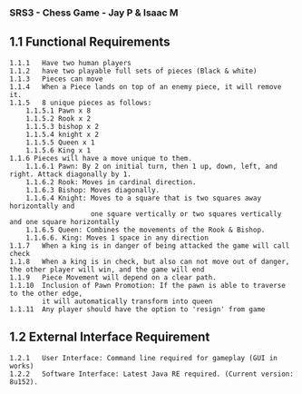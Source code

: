### SRS3 - Chess Game - Jay P & Isaac M ###

## 1.1 Functional Requirements ##
	1.1.1 	Have two human players
	1.1.2	have two playable full sets of pieces (Black & white)
	1.1.3	Pieces can move
	1.1.4	When a Piece lands on top of an enemy piece, it will remove it.
	1.1.5   8 unique pieces as follows:
		1.1.5.1 Pawn x 8
		1.1.5.2 Rook x 2 
		1.1.5.3 bishop x 2
		1.1.5.4 knight x 2
		1.1.5.5 Queen x 1
		1.1.5.6 King x 1
	1.1.6 Pieces will have a move unique to them.
		1.1.6.1 Pawn: By 2 on initial turn, then 1 up, down, left, and right. Attack diagonally by 1.
		1.1.6.2 Rook: Moves in cardinal direction.
		1.1.6.3 Bishop: Moves diagonally.
		1.1.6.4 Knight: Moves to a square that is two squares away horizontally and
					    one square vertically or two squares vertically and one square horizontally
		1.1.6.5 Queen: Combines the movements of the Rook & Bishop.
		1.1.6.6. King: Moves 1 space in any direction
	1.1.7   When a king is in danger of being attacked the game will call check
	1.1.8   When a king is in check, but also can not move out of danger, the other player will win, and the game will end
	1.1.9   Piece Movement will depend on a clear path. 
    1.1.10  Inclusion of Pawn Promotion: If the pawn is able to traverse to the other edge,
            it will automatically transform into queen
	1.1.11  Any player should have the option to 'resign' from game
## 1.2 External Interface Requirement ##
	1.2.1   User Interface: Command line required for gameplay (GUI in works)
	1.2.2   Software Interface: Latest Java RE required. (Current version: 8u152).